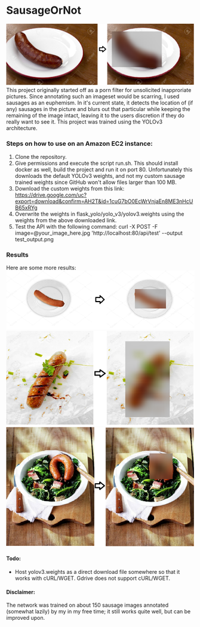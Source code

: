 # SausageOrNot
![1](https://github.com/abnan/SausageOrNot/blob/master/images/1.png "1")
This project originally started off as a porn filter for unsolicited inapproriate pictures. Since annotating such an imageset would be scarring, I used sausages as an euphemism. In it's current state, it detects the location of (if any) sausages in the picture and blurs out that particular while keeping the remaining of the image intact, leaving it to the users discretion if they do really want to see it. This project was trained using the YOLOv3 architecture.

### Steps on how to use on an Amazon EC2 instance:
1. Clone the repository.
2. Give permissions and execute the script run.sh. This should install docker as well, build the project and run it on port 80. Unfortunately this downloads the default YOLOv3 weights, and not my custom sausage trained weights since GitHub won't allow files larger than 100 MB.
3. Download the custom weights from this link: https://drive.google.com/uc?export=download&confirm=AH2T&id=1cuG7bO0EcWrVnjaEn8ME3nHcUB65xRYg
4. Overwrite the weights in flask_yolo/yolo_v3/yolov3.weights using the weights from the above downloaded link.
5. Test the API with the following command: curl -X POST -F image=@your_image_here.jpg 'http://localhost:80/api/test' --output test_output.png

### Results
Here are some more results:
![2](https://github.com/abnan/SausageOrNot/blob/master/images/2.png "2")
![3](https://github.com/abnan/SausageOrNot/blob/master/images/3.png "3")
![4](https://github.com/abnan/SausageOrNot/blob/master/images/4.png "4")

#### Todo:
- Host yolov3.weights as a direct download file somewhere so that it works with cURL/WGET. Gdrive does not support cURL/WGET.

#### Disclaimer:
The network was trained on about 150 sausage images annotated (somewhat lazily) by my in my free time; it still works quite well, but can  be improved upon.
